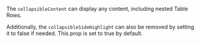 The `collapsibleContent` can display any content, including nested Table Rows. 

Additionally, the `collapsibleSideHighlight` can also be removed by setting it to false if needed. This prop is set to true by default. 